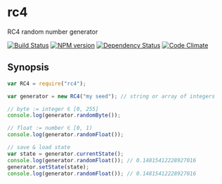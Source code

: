 # rc4

RC4 random number generator

[![Build Status](https://secure.travis-ci.org/phadej/rc4.png?branch=master)](http://travis-ci.org/phadej/rc4)
[![NPM version](https://badge.fury.io/js/rc4.png)](http://badge.fury.io/js/rc4)
[![Dependency Status](https://gemnasium.com/phadej/rc4.png)](https://gemnasium.com/phadej/rc4)
[![Code Climate](https://codeclimate.com/github/phadej/rc4.png)](https://codeclimate.com/github/phadej/rc4)

## Synopsis

```js
var RC4 = require("rc4");

var generator = new RC4("my seed"); // string or array of integers

// byte := integer ∈ [0, 255]
console.log(generator.randomByte());

// float := number ∈ [0, 1)
console.log(generator.randomFloat());

// save & load state
var state = generator.currentState();
console.log(generator.randomFloat()); // 0.14815412228927016
generator.setState(state);
console.log(generator.randomFloat()); // 0.14815412228927016
```
